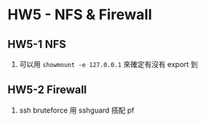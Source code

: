 # HW5 - NFS & Firewall
## HW5-1 NFS
1. 可以用 `showmount -e 127.0.0.1` 來確定有沒有 export 到

## HW5-2 Firewall
1. ssh bruteforce 用 sshguard 搭配 pf

